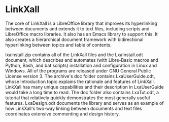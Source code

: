 # LinkXall
The core of LinkXall is a LibreOffice library that improves its hyperlinking between documents and extends it to text files, including scripts and LibreOffice macro libraries. It also has an Emacs library to support this. It also creates a hierarchical document framework with bidirectional hyperlinking between topics and table of contents. 

lxainstall.zip contains all of the LinkXall files and the LxaInstall.odt document, which describes and automates (with Libre-Basic macros and Python, Bash, and bat scripts) installation and configuration in Linux and Windows. All of the programs are released under GNU General Public License version 3. The archive's doc folder contains LxaUserGuide.odt, whose Introduction topic explains the rationale and features of LinkXall. LinkXall has many unique capabilities and their description in LxaUserGuide would take a long time to read. The doc folder also contains LxaTut.odt, a tutorial that relatively quickly demonstrates the most generally useful features. LxaDesign.odt documents the library and serves as an example of how LinkXall's two-way linking between documents and text files coordinates extensive commenting and design history.

